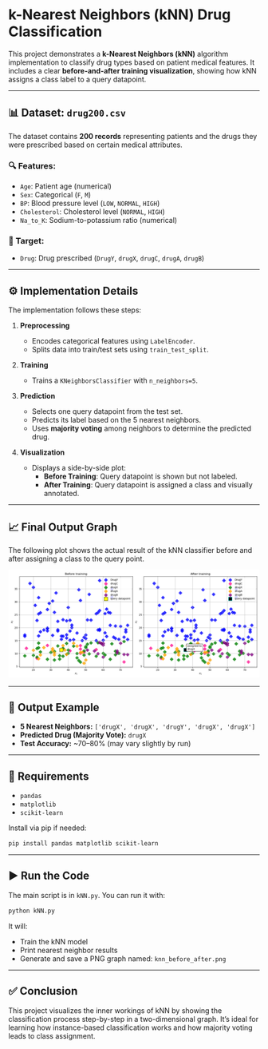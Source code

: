 
# k-Nearest Neighbors (kNN) Drug Classification

This project demonstrates a **k-Nearest Neighbors (kNN)** algorithm implementation to classify drug types based on patient medical features. It includes a clear **before-and-after training visualization**, showing how kNN assigns a class label to a query datapoint.

---

## 📊 Dataset: `drug200.csv`

The dataset contains **200 records** representing patients and the drugs they were prescribed based on certain medical attributes.

### 🔍 Features:
- `Age`: Patient age (numerical)
- `Sex`: Categorical (`F`, `M`)
- `BP`: Blood pressure level (`LOW`, `NORMAL`, `HIGH`)
- `Cholesterol`: Cholesterol level (`NORMAL`, `HIGH`)
- `Na_to_K`: Sodium-to-potassium ratio (numerical)

### 🎯 Target:
- `Drug`: Drug prescribed (`DrugY`, `drugX`, `drugC`, `drugA`, `drugB`)

---

## ⚙️ Implementation Details

The implementation follows these steps:

1. **Preprocessing**
   - Encodes categorical features using `LabelEncoder`.
   - Splits data into train/test sets using `train_test_split`.

2. **Training**
   - Trains a `KNeighborsClassifier` with `n_neighbors=5`.

3. **Prediction**
   - Selects one query datapoint from the test set.
   - Predicts its label based on the 5 nearest neighbors.
   - Uses **majority voting** among neighbors to determine the predicted drug.

4. **Visualization**
   - Displays a side-by-side plot:
     - **Before Training**: Query datapoint is shown but not labeled.
     - **After Training**: Query datapoint is assigned a class and visually annotated.

---

## 📈 Final Output Graph

The following plot shows the actual result of the kNN classifier before and after assigning a class to the query point.

![kNN Before/After Training](knn_before_after.png)

---

## 🧠 Output Example

- **5 Nearest Neighbors:** `['drugX', 'drugX', 'drugY', 'drugX', 'drugX']`
- **Predicted Drug (Majority Vote):** `drugX`
- **Test Accuracy:** ~70–80% (may vary slightly by run)

---

## 🧪 Requirements

- `pandas`
- `matplotlib`
- `scikit-learn`

Install via pip if needed:
```bash
pip install pandas matplotlib scikit-learn
```

---

## ▶️ Run the Code

The main script is in `kNN.py`. You can run it with:

```bash
python kNN.py
```

It will:
- Train the kNN model
- Print nearest neighbor results
- Generate and save a PNG graph named: `knn_before_after.png`

---

## ✅ Conclusion

This project visualizes the inner workings of kNN by showing the classification process step-by-step in a two-dimensional graph. It’s ideal for learning how instance-based classification works and how majority voting leads to class assignment.


